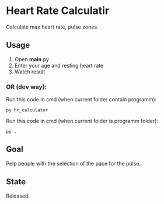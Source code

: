 # Heart Rate Calculatir
Calculate max heart rate, pulse zones.

## Usage
1. Open __main__.py
2. Enter your age and resting heart rate
3. Watch result

### OR (dev way):

Run this code in cmd (when current folder contain programm):
    
    py hr_calculator
    
Run this code in cmd (when current folder is programm folder):
    
    py .
    

## Goal
Рelp people with the selection of the pace for the pulse.

## State
Released.
